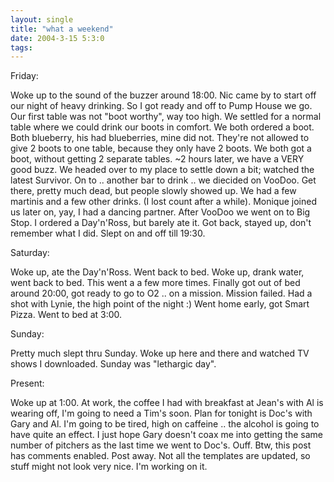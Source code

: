 ```yaml
---
layout: single
title: "what a weekend"
date: 2004-3-15 5:3:0
tags: 
---
```


Friday:

Woke up to the sound of the buzzer around 18:00. Nic came by to start off our night of heavy drinking. So I got ready and off to Pump House we go. Our first table was not "boot worthy", way too high. We settled for a normal table where we could drink our boots in comfort. We both ordered a boot. Both blueberry, his had blueberries, mine did not. They're not allowed to give 2 boots to one table, because they only have 2 boots. We both got a boot, without getting 2 separate tables. ~2 hours later, we have a VERY good buzz. We headed over to my place to settle down a bit; watched the latest Survivor. On to .. another bar to drink .. we diecided on VooDoo. Get there, pretty much dead, but people slowly showed up. We had a few martinis and a few other drinks. (I lost count after a while). Monique joined us later on, yay, I had a dancing partner. After VooDoo we went on to Big Stop. I ordered a Day'n'Ross, but barely ate it. Got back, stayed up, don't remember what I did. Slept on and off till 19:30.

Saturday:

Woke up, ate the Day'n'Ross. Went back to bed. Woke up, drank water, went back to bed. This went a a few more times. Finally got out of bed around 20:00, got ready to go to O2 .. on a mission. Mission failed. Had a shot with Lynie, the high point of the night :) Went home early, got Smart Pizza. Went to bed at 3:00.

Sunday:

Pretty much slept thru Sunday. Woke up here and there and watched TV shows I downloaded. Sunday was "lethargic day".

Present:

Woke up at 1:00. At work, the coffee I had with breakfast at Jean's with Al is wearing off, I'm going to need a Tim's soon. Plan for tonight is Doc's with Gary and Al. I'm going to be tired, high on caffeine .. the alcohol is going to have quite an effect. I just hope Gary doesn't coax me into getting the same number of pitchers as the last time we went to Doc's. Ouff. Btw, this post has comments enabled. Post away. Not all the templates are updated, so stuff might not look very nice. I'm working on it.

